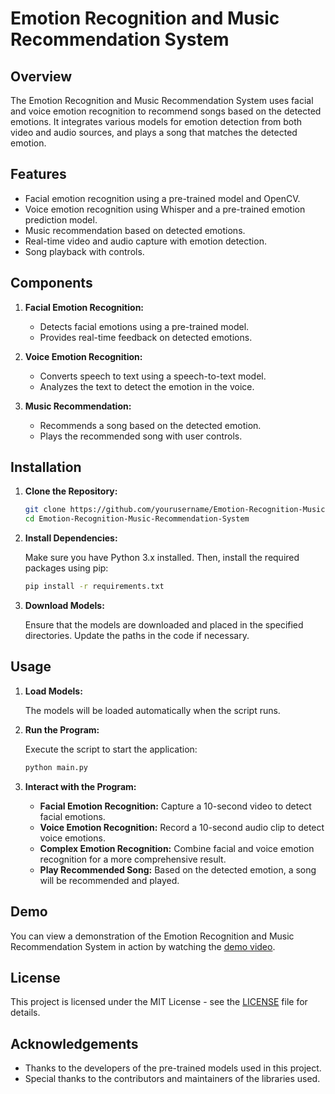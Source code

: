 # Emotion Recognition and Music Recommendation System

## Overview

The Emotion Recognition and Music Recommendation System uses facial and voice emotion recognition to recommend songs based on the detected emotions. It integrates various models for emotion detection from both video and audio sources, and plays a song that matches the detected emotion.

## Features

- Facial emotion recognition using a pre-trained model and OpenCV.
- Voice emotion recognition using Whisper and a pre-trained emotion prediction model.
- Music recommendation based on detected emotions.
- Real-time video and audio capture with emotion detection.
- Song playback with controls.

## Components

1. **Facial Emotion Recognition:**
   - Detects facial emotions using a pre-trained model.
   - Provides real-time feedback on detected emotions.

2. **Voice Emotion Recognition:**
   - Converts speech to text using a speech-to-text model.
   - Analyzes the text to detect the emotion in the voice.

3. **Music Recommendation:**
   - Recommends a song based on the detected emotion.
   - Plays the recommended song with user controls.

## Installation

1. **Clone the Repository:**

    ```bash
    git clone https://github.com/yourusername/Emotion-Recognition-Music-Recommendation-System.git
    cd Emotion-Recognition-Music-Recommendation-System
    ```

2. **Install Dependencies:**

    Make sure you have Python 3.x installed. Then, install the required packages using pip:

    ```bash
    pip install -r requirements.txt
    ```

3. **Download Models:**

    Ensure that the models are downloaded and placed in the specified directories. Update the paths in the code if necessary.

## Usage

1. **Load Models:**

    The models will be loaded automatically when the script runs.

2. **Run the Program:**

    Execute the script to start the application:

    ```bash
    python main.py
    ```

3. **Interact with the Program:**

    - **Facial Emotion Recognition:** Capture a 10-second video to detect facial emotions.
    - **Voice Emotion Recognition:** Record a 10-second audio clip to detect voice emotions.
    - **Complex Emotion Recognition:** Combine facial and voice emotion recognition for a more comprehensive result.
    - **Play Recommended Song:** Based on the detected emotion, a song will be recommended and played.

## Demo

You can view a demonstration of the Emotion Recognition and Music Recommendation System in action by watching the [demo video](https://github.com/satyam9k/EmotionResponsive/blob/main/demo.mp4).


## License

This project is licensed under the MIT License - see the [LICENSE](LICENSE) file for details.

## Acknowledgements

- Thanks to the developers of the pre-trained models used in this project.
- Special thanks to the contributors and maintainers of the libraries used.

